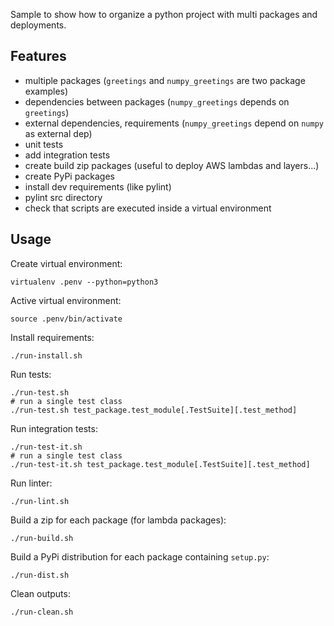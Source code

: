 
Sample to show how to organize a python project with multi packages and deployments.

## Features

- multiple packages (`greetings` and `numpy_greetings` are two package examples)
- dependencies between packages (`numpy_greetings` depends on `greetings`)
- external dependencies, requirements (`numpy_greetings` depend on `numpy` as external dep)
- unit tests
- add integration tests
- create build zip packages (useful to deploy AWS lambdas and layers...)
- create PyPi packages
- install dev requirements (like pylint)
- pylint src directory
- check that scripts are executed inside a virtual environment

## Usage

Create virtual environment:

    virtualenv .penv --python=python3

Active virtual environment:

    source .penv/bin/activate

Install requirements:

    ./run-install.sh

Run tests:

    ./run-test.sh
    # run a single test class
    ./run-test.sh test_package.test_module[.TestSuite][.test_method]

Run integration tests:

    ./run-test-it.sh
    # run a single test class
    ./run-test-it.sh test_package.test_module[.TestSuite][.test_method]

Run linter:

    ./run-lint.sh

Build a zip for each package (for lambda packages):

    ./run-build.sh

Build a PyPi distribution for each package containing `setup.py`:

    ./run-dist.sh

Clean outputs:

    ./run-clean.sh

